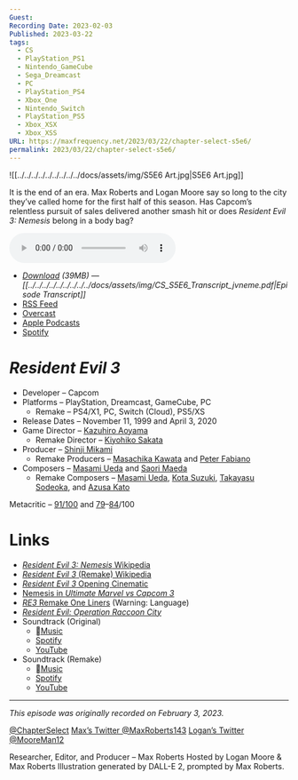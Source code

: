 ```yaml
---
Guest: 
Recording Date: 2023-02-03
Published: 2023-03-22
tags:
  - CS
  - PlayStation_PS1
  - Nintendo_GameCube
  - Sega_Dreamcast
  - PC
  - PlayStation_PS4
  - Xbox_One
  - Nintendo_Switch
  - PlayStation_PS5
  - Xbox_XSX
  - Xbox_XSS
URL: https://maxfrequency.net/2023/03/22/chapter-select-s5e6/
permalink: 2023/03/22/chapter-select-s5e6/
---
```

![[../../../../../../../../../docs/assets/img/S5E6 Art.jpg|S5E6 Art.jpg]]

It is the end of an era. Max Roberts and Logan Moore say so long to the city they’ve called home for the first half of this season. Has Capcom’s relentless pursuit of sales delivered another smash hit or does *Resident Evil 3: Nemesis* belong in a body bag?

<audio controls>
  <source src="https://traffic.libsyn.com/chapterselectpod/CS_S5E6_Final.mp3">
</audio>

- *[Download](https://traffic.libsyn.com/chapterselectpod/CS_S5E6_Final.mp3) (39MB)  — [[../../../../../../../../../docs/assets/img/CS_S5E6_Transcript_jvneme.pdf|Episode Transcript]]*
- [RSS Feed](https://chapterselectpod.libsyn.com/rss)
- [Overcast](https://overcast.fm/itunes1568777352/chapter-select)
- [Apple Podcasts](https://podcasts.apple.com/us/podcast/chapter-select/id1568777352)
- [Spotify](https://open.spotify.com/show/4f1TLZXbwtSX7uHROe9KlS)
# *Resident Evil 3*

- Developer – Capcom
- Platforms – PlayStation, Dreamcast, GameCube, PC
	- Remake – PS4/X1, PC, Switch (Cloud), PS5/XS
- Release Dates – November 11, 1999 and April 3, 2020
- Game Director – [Kazuhiro Aoyama](https://www.mobygames.com/developer/sheet/view/developerId,47325/)
	- Remake Director – [Kiyohiko Sakata](https://www.videogameschronicle.com/people/kiyohiko-sakata/)
- Producer – [Shinji Mikami](https://en.wikipedia.org/wiki/Shinji_Mikami)
	- Remake Producers – [Masachika Kawata](https://www.mobygames.com/developer/sheet/view/developerId,87137/) and [Peter Fabiano](https://www.mobygames.com/developer/sheet/view/developerId,362368/)
- Composers – [Masami Ueda](https://www.mobygames.com/developer/sheet/view/developerId,47335/) and [Saori Maeda](https://www.mobygames.com/developer/sheet/view/developerId,148574/)
	- Remake Composers – [Masami Ueda](https://www.mobygames.com/developer/sheet/view/developerId,47335/), [Kota Suzuki](https://www.mobygames.com/developer/sheet/view/developerId,202765/), [Takayasu Sodeoka](https://www.mobygames.com/developer/sheet/view/developerId,149068/), and [Azusa Kato](https://capcom.fandom.com/wiki/Azusa_Kato)

Metacritic – [91/100](https://www.metacritic.com/game/playstation/resident-evil-3-nemesis) and [79](https://www.metacritic.com/game/playstation-4/resident-evil-3)–[84](https://www.metacritic.com/game/xbox-one/resident-evil-3)/100
# Links

- [*Resident Evil 3: Nemesis* Wikipedia](https://en.wikipedia.org/wiki/Resident_Evil_3:_Nemesis)
- [*Resident Evil 3* (Remake) Wikipedia](https://en.wikipedia.org/wiki/Resident_Evil_3_(2020_video_game))
- [*Resident Evil 3* Opening Cinematic](https://youtu.be/B3Qj6DArQOU)
- [Nemesis in *Ultimate Marvel vs Capcom 3*](https://youtu.be/crD3lSVLo1s)
- [*RE3* Remake One Liners](https://youtu.be/uMEezG36DcM) (Warning: Language)
- [*Resident Evil: Operation Raccoon City*](https://en.wikipedia.org/wiki/Resident_Evil:_Operation_Raccoon_City)
- Soundtrack (Original)
	- [Music](https://music.apple.com/us/album/バイオハザード-3-ラストエスケープ-オリジナル-サウンドトラック/899916768)
	- [Spotify](https://open.spotify.com/album/4fNHwE7mFeT0E9zybuRBLp)
	- [YouTube](https://youtube.com/playlist?list=PL2657CAD46EE22AF1)
- Soundtrack (Remake)
	- [Music](https://music.apple.com/us/album/バイオハザード-re-3-スペシャル-サウンドトラック/1503467064)
	- [Spotify](https://open.spotify.com/album/7pQYu8IdEDcvmlhCTCSsaP)
	- [YouTube](https://youtube.com/playlist?list=PLhaVnVFCipSr7oeT67h0m0XmyOelQGCJ7)

---
*This episode was originally recorded on February 3, 2023.*

[@ChapterSelect](https://www.twitter.com/chapterselect)
[Max’s Twitter @MaxRoberts143](https://www.twitter.com/maxroberts143)
[Logan’s Twitter @MooreMan12](https://www.twitter.com/mooreman12)

Researcher, Editor, and Producer – Max Roberts
Hosted by Logan Moore & Max Roberts
Illustration generated by DALL-E 2, prompted by Max Roberts.
